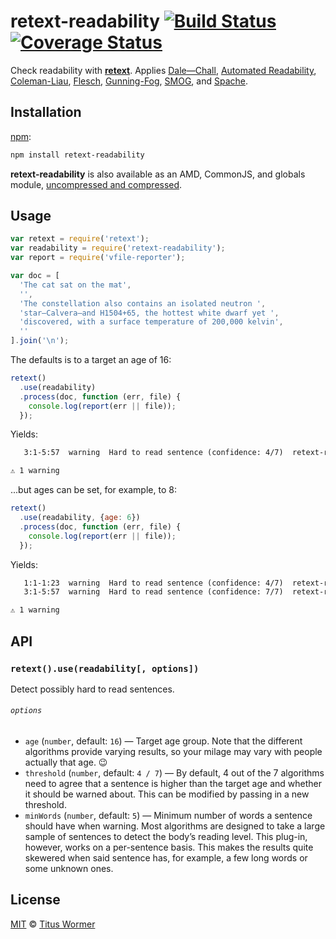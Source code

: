 # retext-readability [![Build Status][travis-badge]][travis] [![Coverage Status][codecov-badge]][codecov]

<!--lint disable heading-increment list-item-spacing-->

Check readability with [**retext**][retext].  Applies
[Dale—Chall][dale-chall], [Automated Readability][automated-readability],
[Coleman-Liau][coleman-liau], [Flesch][flesch], [Gunning-Fog][gunning-fog],
[SMOG][smog], and [Spache][spache].

## Installation

[npm][npm-install]:

```bash
npm install retext-readability
```

**retext-readability** is also available as an AMD, CommonJS, and
globals module, [uncompressed and compressed][releases].

## Usage

```js
var retext = require('retext');
var readability = require('retext-readability');
var report = require('vfile-reporter');

var doc = [
  'The cat sat on the mat',
  '',
  'The constellation also contains an isolated neutron ',
  'star—Calvera—and H1504+65, the hottest white dwarf yet ',
  'discovered, with a surface temperature of 200,000 kelvin',
  ''
].join('\n');
```

The defaults is to a target an age of 16:

```js
retext()
  .use(readability)
  .process(doc, function (err, file) {
    console.log(report(err || file));
  });
```

Yields:

```txt
   3:1-5:57  warning  Hard to read sentence (confidence: 4/7)  retext-readability

⚠ 1 warning
```

...but ages can be set, for example, to 8:

```js
retext()
  .use(readability, {age: 6})
  .process(doc, function (err, file) {
    console.log(report(err || file));
  });
```

Yields:

```txt
   1:1-1:23  warning  Hard to read sentence (confidence: 4/7)  retext-readability
   3:1-5:57  warning  Hard to read sentence (confidence: 7/7)  retext-readability

⚠ 1 warning
```

## API

### `retext().use(readability[, options])`

Detect possibly hard to read sentences.

###### `options`

*   `age` (`number`, default: `16`)
    — Target age group.  Note that the different algorithms
    provide varying results, so your milage may vary with
    people actually that age. :wink:
*   `threshold` (`number`, default: `4 / 7`)
    — By default, 4 out of the 7 algorithms need to agree that
    a sentence is higher than the target age and whether it should
    be warned about.  This can be modified by passing in a new
    threshold.
*   `minWords` (`number`, default: `5`)
    — Minimum number of words a sentence should have when warning.
    Most algorithms are designed to take a large sample of
    sentences to detect the body’s reading level.  This plug-in,
    however, works on a per-sentence basis.  This makes the results
    quite skewered when said sentence has, for example, a few long
    words or some unknown ones.

## License

[MIT][license] © [Titus Wormer][author]

<!-- Definitions -->

[travis-badge]: https://img.shields.io/travis/wooorm/retext-readability.svg

[travis]: https://travis-ci.org/wooorm/retext-readability

[codecov-badge]: https://img.shields.io/codecov/c/github/wooorm/retext-readability.svg

[codecov]: https://codecov.io/github/wooorm/retext-readability

[npm-install]: https://docs.npmjs.com/cli/install

[releases]: https://github.com/wooorm/retext-readability/releases

[license]: LICENSE

[author]: http://wooorm.com

[retext]: https://github.com/wooorm/retext

[dale-chall]: https://github.com/wooorm/dale-chall-formula

[automated-readability]: https://github.com/wooorm/automated-readability

[coleman-liau]: https://github.com/wooorm/coleman-liau

[flesch]: https://github.com/wooorm/flesch

[gunning-fog]: https://github.com/wooorm/gunning-fog

[spache]: https://github.com/wooorm/spache-formula

[smog]: https://github.com/wooorm/smog-formula
